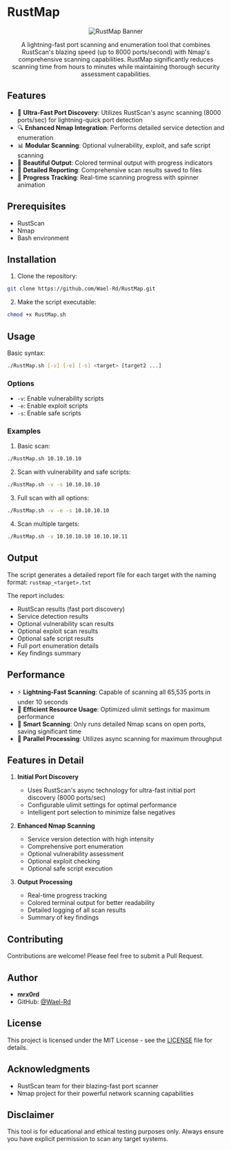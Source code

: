 # RustMap

<div align="center">

![RustMap Banner]([https://raw.githubusercontent.com/Wael-Rd/RustMap/main/banner.png](https://github.com/Wael-Rd/RustMap/blob/main/rustmapV0.png))

A lightning-fast port scanning and enumeration tool that combines RustScan's blazing speed (up to 8000 ports/second) with Nmap's comprehensive scanning capabilities. RustMap significantly reduces scanning time from hours to minutes while maintaining thorough security assessment capabilities.

</div>

## Features

- 🚀 **Ultra-Fast Port Discovery**: Utilizes RustScan's async scanning (8000 ports/sec) for lightning-quick port detection
- 🔍 **Enhanced Nmap Integration**: Performs detailed service detection and enumeration
- 📊 **Modular Scanning**: Optional vulnerability, exploit, and safe script scanning
- 🎨 **Beautiful Output**: Colored terminal output with progress indicators
- 📝 **Detailed Reporting**: Comprehensive scan results saved to files
- 🔄 **Progress Tracking**: Real-time scanning progress with spinner animation

## Prerequisites

- RustScan
- Nmap
- Bash environment

## Installation

1. Clone the repository:
```bash
git clone https://github.com/Wael-Rd/RustMap.git
```

2. Make the script executable:
```bash
chmod +x RustMap.sh
```

## Usage

Basic syntax:
```bash
./RustMap.sh [-v] [-e] [-s] <target> [target2 ...]
```

### Options

- `-v`: Enable vulnerability scripts
- `-e`: Enable exploit scripts
- `-s`: Enable safe scripts

### Examples

1. Basic scan:
```bash
./RustMap.sh 10.10.10.10
```

2. Scan with vulnerability and safe scripts:
```bash
./RustMap.sh -v -s 10.10.10.10
```

3. Full scan with all options:
```bash
./RustMap.sh -v -e -s 10.10.10.10
```

4. Scan multiple targets:
```bash
./RustMap.sh -v 10.10.10.10 10.10.10.11
```

## Output

The script generates a detailed report file for each target with the naming format: `rustmap_<target>.txt`

The report includes:
- RustScan results (fast port discovery)
- Service detection results
- Optional vulnerability scan results
- Optional exploit scan results
- Optional safe script results
- Full port enumeration details
- Key findings summary

## Performance

- ⚡ **Lightning-Fast Scanning**: Capable of scanning all 65,535 ports in under 10 seconds
- 🔄 **Efficient Resource Usage**: Optimized ulimit settings for maximum performance
- 🎯 **Smart Scanning**: Only runs detailed Nmap scans on open ports, saving significant time
- 💪 **Parallel Processing**: Utilizes async scanning for maximum throughput

## Features in Detail

1. **Initial Port Discovery**
   - Uses RustScan's async technology for ultra-fast initial port discovery (8000 ports/sec)
   - Configurable ulimit settings for optimal performance
   - Intelligent port selection to minimize false negatives

2. **Enhanced Nmap Scanning**
   - Service version detection with high intensity
   - Comprehensive port enumeration
   - Optional vulnerability assessment
   - Optional exploit checking
   - Optional safe script execution

3. **Output Processing**
   - Real-time progress tracking
   - Colored terminal output for better readability
   - Detailed logging of all scan results
   - Summary of key findings

## Contributing

Contributions are welcome! Please feel free to submit a Pull Request.

## Author

- **mrx0rd**
- GitHub: [@Wael-Rd](https://github.com/Wael-Rd)

## License

This project is licensed under the MIT License - see the [LICENSE](LICENSE) file for details.

## Acknowledgments

- RustScan team for their blazing-fast port scanner
- Nmap project for their powerful network scanning capabilities

## Disclaimer

This tool is for educational and ethical testing purposes only. Always ensure you have explicit permission to scan any target systems.
